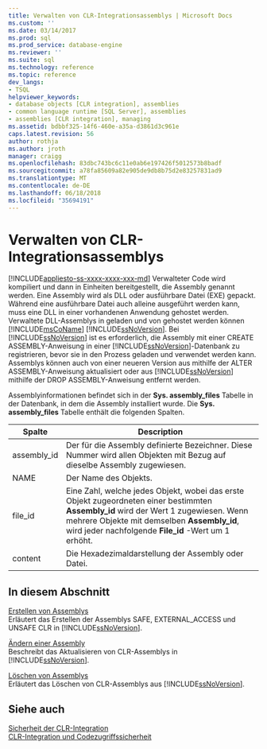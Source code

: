 ```yaml
---
title: Verwalten von CLR-Integrationsassemblys | Microsoft Docs
ms.custom: ''
ms.date: 03/14/2017
ms.prod: sql
ms.prod_service: database-engine
ms.reviewer: ''
ms.suite: sql
ms.technology: reference
ms.topic: reference
dev_langs:
- TSQL
helpviewer_keywords:
- database objects [CLR integration], assemblies
- common language runtime [SQL Server], assemblies
- assemblies [CLR integration], managing
ms.assetid: bdbbf325-14f6-460e-a35a-d3861d3c961e
caps.latest.revision: 56
author: rothja
ms.author: jroth
manager: craigg
ms.openlocfilehash: 83dbc743bc6c11e0ab6e197426f5012573b8badf
ms.sourcegitcommit: a78fa85609a82e905de9db8b75d2e83257831ad9
ms.translationtype: MT
ms.contentlocale: de-DE
ms.lasthandoff: 06/18/2018
ms.locfileid: "35694191"
---
```

# <a name="managing-clr-integration-assemblies"></a>Verwalten von CLR-Integrationsassemblys
[!INCLUDE[appliesto-ss-xxxx-xxxx-xxx-md](../../../includes/appliesto-ss-xxxx-xxxx-xxx-md.md)]
  Verwalteter Code wird kompiliert und dann in Einheiten bereitgestellt, die Assembly genannt werden. Eine Assembly wird als DLL oder ausführbare Datei (EXE) gepackt. Während eine ausführbare Datei auch alleine ausgeführt werden kann, muss eine DLL in einer vorhandenen Anwendung gehostet werden. Verwaltete DLL-Assemblys in geladen und von gehostet werden können [!INCLUDE[msCoName](../../../includes/msconame-md.md)] [!INCLUDE[ssNoVersion](../../../includes/ssnoversion-md.md)]. Bei [!INCLUDE[ssNoVersion](../../../includes/ssnoversion-md.md)] ist es erforderlich, die Assembly mit einer CREATE ASSEMBLY-Anweisung in einer [!INCLUDE[ssNoVersion](../../../includes/ssnoversion-md.md)]-Datenbank zu registrieren, bevor sie in den Prozess geladen und verwendet werden kann. Assemblys können auch von einer neueren Version aus mithilfe der ALTER ASSEMBLY-Anweisung aktualisiert oder aus [!INCLUDE[ssNoVersion](../../../includes/ssnoversion-md.md)] mithilfe der DROP ASSEMBLY-Anweisung entfernt werden.  
  
 Assemblyinformationen befindet sich in der **Sys. assembly_files** Tabelle in der Datenbank, in dem die Assembly installiert wurde. Die **Sys. assembly_files** Tabelle enthält die folgenden Spalten.  
  
|Spalte|Description|  
|------------|-----------------|  
|assembly_id|Der für die Assembly definierte Bezeichner. Diese Nummer wird allen Objekten mit Bezug auf dieselbe Assembly zugewiesen.|  
|NAME|Der Name des Objekts.|  
|file_id|Eine Zahl, welche jedes Objekt, wobei das erste Objekt zugeordneten einer bestimmten **Assembly_id** wird der Wert 1 zugewiesen. Wenn mehrere Objekte mit demselben **Assembly_id**, wird jeder nachfolgende **File_id** -Wert um 1 erhöht.|  
|content|Die Hexadezimaldarstellung der Assembly oder Datei.|  
  
## <a name="in-this-section"></a>In diesem Abschnitt  
 [Erstellen von Assemblys](../../../relational-databases/clr-integration/assemblies/creating-an-assembly.md)  
 Erläutert das Erstellen der Assemblys SAFE, EXTERNAL_ACCESS und UNSAFE CLR in [!INCLUDE[ssNoVersion](../../../includes/ssnoversion-md.md)].  
  
 [Ändern einer Assembly](../../../relational-databases/clr-integration/assemblies/altering-an-assembly.md)  
 Beschreibt das Aktualisieren von CLR-Assemblys in [!INCLUDE[ssNoVersion](../../../includes/ssnoversion-md.md)].  
  
 [Löschen von Assemblys](../../../relational-databases/clr-integration/assemblies/dropping-an-assembly.md)  
 Erläutert das Löschen von CLR-Assemblys aus [!INCLUDE[ssNoVersion](../../../includes/ssnoversion-md.md)].  
  
## <a name="see-also"></a>Siehe auch  
 [Sicherheit der CLR-Integration](../../../relational-databases/clr-integration/security/clr-integration-security.md)   
 [CLR-Integration und Codezugriffssicherheit](../../../relational-databases/clr-integration/security/clr-integration-code-access-security.md)  
  
  
